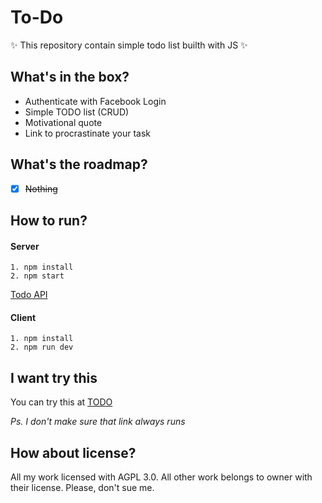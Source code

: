 # To-Do

:sparkles: This repository contain simple todo list builth with JS :sparkles:

## What's in the box?

* Authenticate with Facebook Login
* Simple TODO list (CRUD)
* Motivational quote
* Link to procrastinate your task

## What's the roadmap?

- [x] ~~Nothing~~

## How to run?

#### Server
```
1. npm install
2. npm start
```
[Todo API](https://github.com/dhnlr/To-Do/tree/master/server)

#### Client
```
1. npm install
2. npm run dev
```

## I want try this

You can try this at [TODO](http://todo.dhnlr.com)

*Ps. I don't make sure that link always runs*

## How about license?
All my work licensed with AGPL 3.0. All other work belongs to owner with their license. Please, don't sue me.
